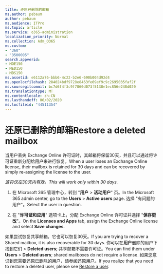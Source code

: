 ```yaml
---
title: 还原已删除的邮箱
ms.author: pebaum
author: pebaum
ms.audience: ITPro
ms.topic: article
ms.service: o365-administration
localization_priority: Normal
ms.collection: Adm_O365
ms.custom:
- "360"
- "3500005"
search.appverid:
- MOE150
- MED150
- MBS150
ms.assetid: e6112a76-bbb6-4c22-b2e6-690b004d92d4
ms.openlocfilehash: 284024bdf9728e8463fe69ef9c9c2695035faf2f
ms.sourcegitcommit: bc7d6f4f3c9f7060d073f5130e1ec856e248d020
ms.translationtype: MT
ms.contentlocale: zh-CN
ms.lasthandoff: 06/02/2020
ms.locfileid: "44511354"
---
```

# <a name="restore-a-deleted-mailbox"></a><span data-ttu-id="f953c-102">还原已删除的邮箱</span><span class="sxs-lookup"><span data-stu-id="f953c-102">Restore a deleted mailbox</span></span>

<span data-ttu-id="f953c-103">当用户丢失 Exchange Online 许可证时，其邮箱将保留30天，并且可以通过将许可证重新分配给用户来进行恢复。</span><span class="sxs-lookup"><span data-stu-id="f953c-103">When a user loses an Exchange Online license, their mailbox is retained for 30 days and can be recovered by simply re-assigning the license to the user.</span></span>
  
 <span data-ttu-id="f953c-104">*这将仅在30天内有效。*</span><span class="sxs-lookup"><span data-stu-id="f953c-104">*This will work only within 30 days.*</span></span>  
  
1. <span data-ttu-id="f953c-105">在 Microsoft 365 管理中心，转到 "**用户** \> **活动用户**" 页。</span><span class="sxs-lookup"><span data-stu-id="f953c-105">In the Microsoft 365 admin center, go to the **Users** \> **Active users** page.</span></span> <span data-ttu-id="f953c-106">选择 "有问题的用户"。</span><span class="sxs-lookup"><span data-stu-id="f953c-106">Select the user in question.</span></span>

2. <span data-ttu-id="f953c-107">在 "**许可证和应用**" 选项卡上，分配 Exchange Online 许可证并选择 "**保存更改**"。</span><span class="sxs-lookup"><span data-stu-id="f953c-107">On the **Licenses and Apps** tab, assign the Exchange Online license and select **Save changes**.</span></span>

<span data-ttu-id="f953c-108">如果尝试恢复共享邮箱，它也可以恢复30天。</span><span class="sxs-lookup"><span data-stu-id="f953c-108">If you are trying to recover a Shared mailbox, it is also recoverable for 30 days.</span></span> <span data-ttu-id="f953c-109">你可以在**用户**删除的用户下找到它们 \> **Deleted users**; 共享邮箱不需要许可证。</span><span class="sxs-lookup"><span data-stu-id="f953c-109">You can find them under **Users** \> **Deleted users**; shared mailboxes do not require a license.</span></span> <span data-ttu-id="f953c-110">如果您意识到您需要还原已删除的用户，请参阅[还原用户](https://docs.microsoft.com/microsoft-365/admin/add-users/restore-user)。</span><span class="sxs-lookup"><span data-stu-id="f953c-110">If you realize that you need to restore a deleted user, please see [Restore a user](https://docs.microsoft.com/microsoft-365/admin/add-users/restore-user).</span></span>
  